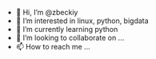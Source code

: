 - 👋 Hi, I’m @zbeckiy
- 👀 I’m interested in linux, python, bigdata
- 🌱 I’m currently learning python
- 💞️ I’m looking to collaborate on ...
- 📫 How to reach me ...

<!---
zbeckiy/zbeckiy is a ✨ special ✨ repository because its `README.md` (this file) appears on your GitHub profile.
You can click the Preview link to take a look at your changes.
--->
